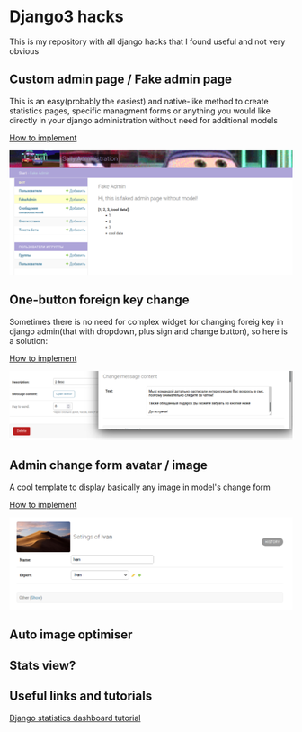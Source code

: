 # Django3 hacks

This is my repository with all django hacks that I found useful and not very obvious

## Custom admin page / Fake admin page

This is an easy(probably the easiest) and native-like method to create statistics pages, specific managment forms or anything you would like directly in your django administration without need for additional models

[How to implement](https://github.com/depozzyx/django-hacks/tree/main/fake_admin)

![Fake admin page demo](./fake_admin/preview.png)

## One-button foreign key change

Sometimes there is no need for complex widget for changing foreig key in django admin(that with dropdown, plus sign and change button), so here is a solution:

[How to implement](https://github.com/depozzyx/django-hacks/tree/main/one_button_fk)

![One buutton foreign key](./one_button_fk/preview.png)

## Admin change form avatar / image

A cool template to display basically any image in model's change form

[How to implement](https://github.com/depozzyx/django-hacks/tree/main/avatar)

![Avatar demo](./avatar/preview.png)

## Auto image optimiser

## Stats view?

## Useful links and tutorials

[Django statistics dashboard tutorial](https://hakibenita.com/how-to-turn-django-admin-into-a-lightweight-dashboard)
